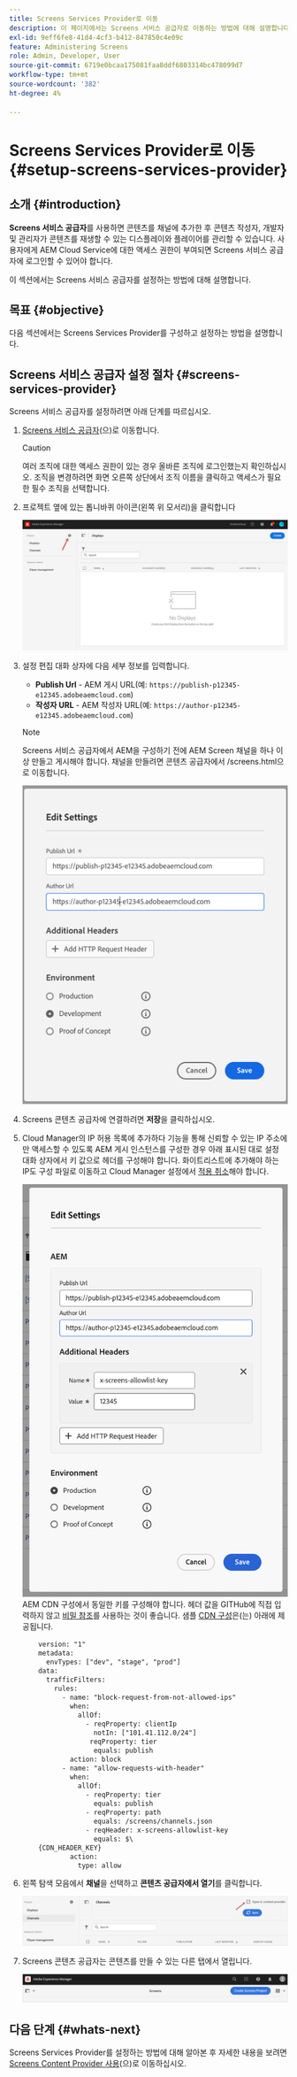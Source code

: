 ```yaml
---
title: Screens Services Provider로 이동
description: 이 페이지에서는 Screens 서비스 공급자로 이동하는 방법에 대해 설명합니다.
exl-id: 9eff6fe8-41d4-4cf3-b412-847850c4e09c
feature: Administering Screens
role: Admin, Developer, User
source-git-commit: 6719e0bcaa175081faa8ddf6803314bc478099d7
workflow-type: tm+mt
source-wordcount: '382'
ht-degree: 4%

---
```


# Screens Services Provider로 이동 {#setup-screens-services-provider}

## 소개 {#introduction}

**Screens 서비스 공급자**&#x200B;를 사용하면 콘텐츠를 채널에 추가한 후 콘텐츠 작성자, 개발자 및 관리자가 콘텐츠를 재생할 수 있는 디스플레이와 플레이어를 관리할 수 있습니다. 사용자에게 AEM Cloud Service에 대한 액세스 권한이 부여되면 Screens 서비스 공급자에 로그인할 수 있어야 합니다.

이 섹션에서는 Screens 서비스 공급자를 설정하는 방법에 대해 설명합니다.


## 목표 {#objective}

다음 섹션에서는 Screens Services Provider를 구성하고 설정하는 방법을 설명합니다.

## Screens 서비스 공급자 설정 절차 {#screens-services-provider}

Screens 서비스 공급자를 설정하려면 아래 단계를 따르십시오.

1. [Screens 서비스 공급자](https://experience.adobe.com/screens)(으)로 이동합니다.

   >[!CAUTION]
   >여러 조직에 대한 액세스 권한이 있는 경우 올바른 조직에 로그인했는지 확인하십시오. 조직을 변경하려면 화면 오른쪽 상단에서 조직 이름을 클릭하고 액세스가 필요한 필수 조직을 선택합니다.

1. 프로젝트 옆에 있는 톱니바퀴 아이콘(왼쪽 위 모서리)을 클릭합니다

   ![이미지](/help/screens-cloud/assets/configure/configure-screens0.png)

1. 설정 편집 대화 상자에 다음 세부 정보를 입력합니다.
   * **Publish Url** - AEM 게시 URL(예: `https://publish-p12345-e12345.adobeaemcloud.com`)
   * **작성자 URL** - AEM 작성자 URL(예: `https://author-p12345-e12345.adobeaemcloud.com`)

   >[!NOTE]
   >Screens 서비스 공급자에서 AEM을 구성하기 전에 AEM Screen 채널을 하나 이상 만들고 게시해야 합니다. 채널을 만들려면 콘텐츠 공급자에서 /screens.html으로 이동합니다.

   ![이미지](/help/screens-cloud/assets/configure/configure-screens4.png)

1. Screens 콘텐츠 공급자에 연결하려면 **저장**&#x200B;을 클릭하십시오.

1. Cloud Manager의 IP 허용 목록에 추가하다 기능을 통해 신뢰할 수 있는 IP 주소에만 액세스할 수 있도록 AEM 게시 인스턴스를 구성한 경우 아래 표시된 대로 설정 대화 상자에서 키 값으로 헤더를 구성해야 합니다.
화이트리스트에 추가해야 하는 IP도 구성 파일로 이동하고 Cloud Manager 설정에서 [적용 취소](https://experienceleague.adobe.com/en/docs/experience-manager-cloud-service/content/implementing/using-cloud-manager/ip-allow-lists/apply-allow-list)해야 합니다.

   ![이미지](/help/screens-cloud/assets/configure/configure-screens20b.png)
AEM CDN 구성에서 동일한 키를 구성해야 합니다.  헤더 값을 GITHub에 직접 입력하지 않고 [비밀 참조](https://experienceleague.adobe.com/en/docs/experience-manager-cloud-service/content/implementing/content-delivery/cdn-credentials-authentication#rotating-secrets)를 사용하는 것이 좋습니다.
샘플 [CDN 구성](https://experienceleague.adobe.com/en/docs/experience-manager-cloud-service/content/security/traffic-filter-rules-including-waf)은(는) 아래에 제공됩니다.

   ```kind: "CDN"
       version: "1"
       metadata:
         envTypes: ["dev", "stage", "prod"]
       data:
         trafficFilters:
           rules:
             - name: "block-request-from-not-allowed-ips"
               when:
                 allOf:
                   - reqProperty: clientIp
                     notIn: ["101.41.112.0/24"]
                    reqProperty: tier
                     equals: publish
               action: block
             - name: "allow-requests-with-header"
               when:
                 allOf:
                   - reqProperty: tier
                     equals: publish
                   - reqProperty: path
                     equals: /screens/channels.json
                   - reqHeader: x-screens-allowlist-key
                     equals: $\
       {CDN_HEADER_KEY}
               action:
                 type: allow
   ```

1. 왼쪽 탐색 모음에서 **채널**&#x200B;을 선택하고 **콘텐츠 공급자에서 열기**&#x200B;를 클릭합니다.

   ![이미지](/help/screens-cloud/assets/configure/configure-screens1.png)

1. Screens 콘텐츠 공급자는 콘텐츠를 만들 수 있는 다른 탭에서 열립니다.

   ![이미지](/help/screens-cloud/assets/configure/configure-screens2.png)





## 다음 단계 {#whats-next}

Screens Services Provider를 설정하는 방법에 대해 알아본 후 자세한 내용을 보려면 [Screens Content Provider 사용](https://experienceleague.adobe.com/docs/experience-manager-cloud-service/content/screens-as-cloud-service/configure-screens-cloud/using-screens-content-provider.html#screens-content-provider)(으)로 이동하십시오.
